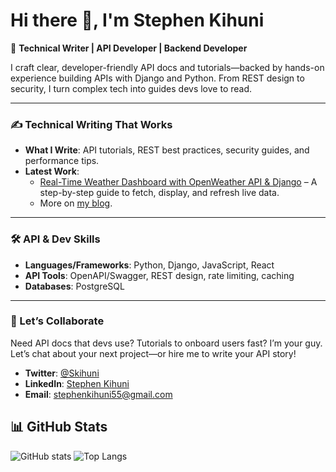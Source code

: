# Hi there 👋, I'm Stephen Kihuni

🎯 **Technical Writer | API Developer | Backend Developer**

I craft clear, developer-friendly API docs and tutorials—backed by hands-on experience building APIs with Django and Python. From REST design to security, I turn complex tech into guides devs love to read.

---

### ✍️ Technical Writing That Works
- **What I Write**: API tutorials, REST best practices, security guides, and performance tips.  
- **Latest Work**:  
  - [Real-Time Weather Dashboard with OpenWeather API & Django](https://dev.to/kihuni/building-a-real-time-weather-dashboard-with-openweather-api-and-django-35c5) – A step-by-step guide to fetch, display, and refresh live data.  
  - More on [my blog](https://dev.to/kihuni).  

---

### 🛠️ API & Dev Skills
- **Languages/Frameworks**: Python, Django, JavaScript, React  
- **API Tools**: OpenAPI/Swagger, REST design, rate limiting, caching  
- **Databases**: PostgreSQL  

---

### 🤝 Let’s Collaborate
Need API docs that devs use? Tutorials to onboard users fast? I’m your guy. Let’s chat about your next project—or hire me to write your API story!

- **Twitter**: [@Skihuni](https://twitter.com/Skihuni)  
- **LinkedIn**: [Stephen Kihuni](https://linkedin.com/in/stephen-kihuni)  
- **Email**: stephenkihuni55@gmail.com 

## 📊 GitHub Stats
![GitHub stats](https://github-readme-stats.vercel.app/api?username=Kihuni&show_icons=true&theme=radical)
![Top Langs](https://github-readme-stats.vercel.app/api/top-langs/?username=Kihuni&layout=compact&theme=radical)
